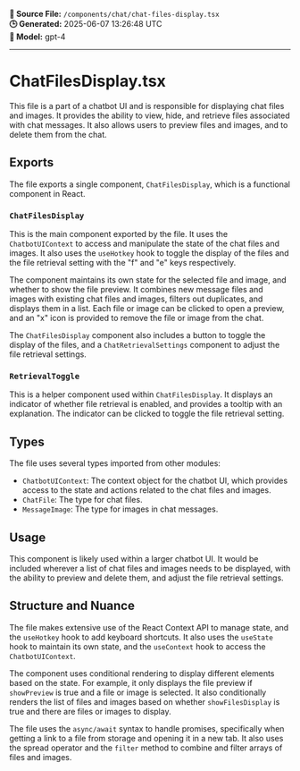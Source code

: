 **📄 Source File:** `/components/chat/chat-files-display.tsx`  
**🕒 Generated:** 2025-06-07 13:26:48 UTC  
**🤖 Model:** gpt-4

---

# ChatFilesDisplay.tsx

This file is a part of a chatbot UI and is responsible for displaying chat files and images. It provides the ability to view, hide, and retrieve files associated with chat messages. It also allows users to preview files and images, and to delete them from the chat.

## Exports

The file exports a single component, `ChatFilesDisplay`, which is a functional component in React.

### `ChatFilesDisplay`

This is the main component exported by the file. It uses the `ChatbotUIContext` to access and manipulate the state of the chat files and images. It also uses the `useHotkey` hook to toggle the display of the files and the file retrieval setting with the "f" and "e" keys respectively.

The component maintains its own state for the selected file and image, and whether to show the file preview. It combines new message files and images with existing chat files and images, filters out duplicates, and displays them in a list. Each file or image can be clicked to open a preview, and an "x" icon is provided to remove the file or image from the chat.

The `ChatFilesDisplay` component also includes a button to toggle the display of the files, and a `ChatRetrievalSettings` component to adjust the file retrieval settings.

### `RetrievalToggle`

This is a helper component used within `ChatFilesDisplay`. It displays an indicator of whether file retrieval is enabled, and provides a tooltip with an explanation. The indicator can be clicked to toggle the file retrieval setting.

## Types

The file uses several types imported from other modules:

- `ChatbotUIContext`: The context object for the chatbot UI, which provides access to the state and actions related to the chat files and images.
- `ChatFile`: The type for chat files.
- `MessageImage`: The type for images in chat messages.

## Usage

This component is likely used within a larger chatbot UI. It would be included wherever a list of chat files and images needs to be displayed, with the ability to preview and delete them, and adjust the file retrieval settings.

## Structure and Nuance

The file makes extensive use of the React Context API to manage state, and the `useHotkey` hook to add keyboard shortcuts. It also uses the `useState` hook to maintain its own state, and the `useContext` hook to access the `ChatbotUIContext`.

The component uses conditional rendering to display different elements based on the state. For example, it only displays the file preview if `showPreview` is true and a file or image is selected. It also conditionally renders the list of files and images based on whether `showFilesDisplay` is true and there are files or images to display.

The file uses the `async/await` syntax to handle promises, specifically when getting a link to a file from storage and opening it in a new tab. It also uses the spread operator and the `filter` method to combine and filter arrays of files and images.